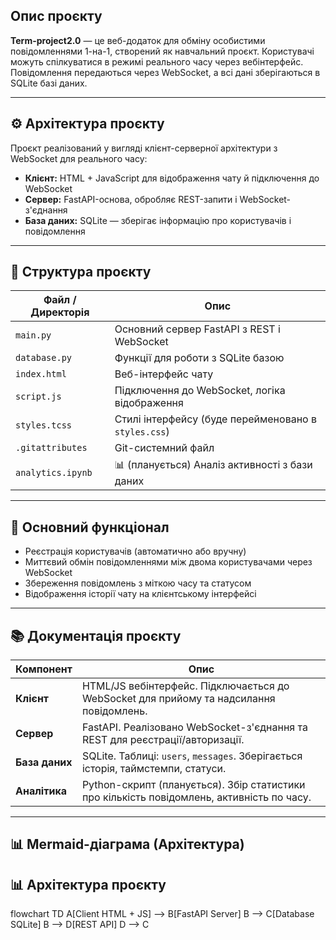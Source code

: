 ## Опис проєкту

**Term-project2.0** — це веб-додаток для обміну особистими повідомленнями 1-на-1, створений як навчальний проєкт. Користувачі можуть спілкуватися в режимі реального часу через вебінтерфейс. Повідомлення передаються через WebSocket, а всі дані зберігаються в SQLite базі даних.

---

## ⚙️ Архітектура проєкту

Проєкт реалізований у вигляді клієнт-серверної архітектури з WebSocket для реального часу:

- **Клієнт:** HTML + JavaScript для відображення чату й підключення до WebSocket
- **Сервер:** FastAPI-основа, обробляє REST-запити і WebSocket-з'єднання
- **База даних:** SQLite — зберігає інформацію про користувачів і повідомлення

---

## 🧩 Структура проєкту

| Файл / Директорія | Опис |
|------------------|------|
| `main.py`        | Основний сервер FastAPI з REST і WebSocket |
| `database.py`    | Функції для роботи з SQLite базою |
| `index.html`     | Веб-інтерфейс чату |
| `script.js`      | Підключення до WebSocket, логіка відображення |
| `styles.tcss`    | Стилі інтерфейсу (буде перейменовано в `styles.css`) |
| `.gitattributes` | Git-системний файл |
| `analytics.ipynb`| 📊 (планується) Аналіз активності з бази даних |

---

## 🔄 Основний функціонал

- Реєстрація користувачів (автоматично або вручну)
- Миттєвий обмін повідомленнями між двома користувачами через WebSocket
- Збереження повідомлень з міткою часу та статусом
- Відображення історії чату на клієнтському інтерфейсі

---

## 📚 Документація проєкту

| Компонент | Опис |
|-----------|------|
| **Клієнт** | HTML/JS вебінтерфейс. Підключається до WebSocket для прийому та надсилання повідомлень. |
| **Сервер** | FastAPI. Реалізовано WebSocket-з'єднання та REST для реєстрації/авторизації. |
| **База даних** | SQLite. Таблиці: `users`, `messages`. Зберігається історія, таймстемпи, статуси. |
| **Аналітика** | Python-скрипт (планується). Збір статистики про кількість повідомлень, активність по часу. |

---

## 📊 Mermaid-діаграма (Архітектура)

## 📊 Архітектура проєкту

flowchart TD
    A[Client HTML + JS] --> B[FastAPI Server]
    B --> C[Database SQLite]
    B --> D[REST API]
    D --> C
```
